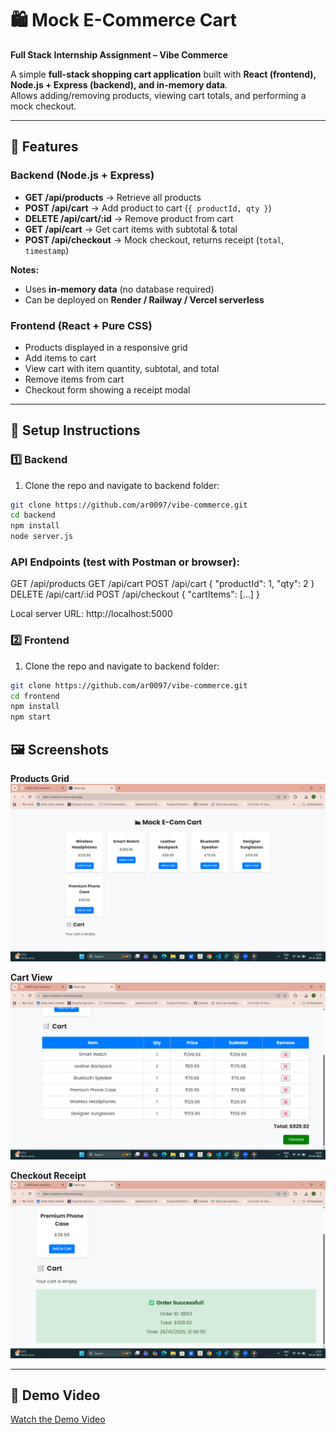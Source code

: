 # 🛍 Mock E-Commerce Cart

**Full Stack Internship Assignment – Vibe Commerce**  

A simple **full-stack shopping cart application** built with **React (frontend), Node.js + Express (backend), and in-memory data**.  
Allows adding/removing products, viewing cart totals, and performing a mock checkout.

---

## 📂 Features

### Backend (Node.js + Express)
- **GET /api/products** → Retrieve all products  
- **POST /api/cart** → Add product to cart (`{ productId, qty }`)  
- **DELETE /api/cart/:id** → Remove product from cart  
- **GET /api/cart** → Get cart items with subtotal & total  
- **POST /api/checkout** → Mock checkout, returns receipt (`total`, `timestamp`)  

**Notes:**  
- Uses **in-memory data** (no database required)  
- Can be deployed on **Render / Railway / Vercel serverless**  

### Frontend (React + Pure CSS)
- Products displayed in a responsive grid  
- Add items to cart  
- View cart with item quantity, subtotal, and total  
- Remove items from cart  
- Checkout form showing a receipt modal  

---

## 🚀 Setup Instructions

### 1️⃣ Backend
1. Clone the repo and navigate to backend folder:

```bash
git clone https://github.com/ar0097/vibe-commerce.git
cd backend
npm install
node server.js
```

### API Endpoints (test with Postman or browser):
GET    /api/products
GET    /api/cart
POST   /api/cart      { "productId": 1, "qty": 2 }
DELETE /api/cart/:id
POST   /api/checkout  { "cartItems": [...] }

Local server URL: http://localhost:5000


### 2️⃣ Frontend
1. Clone the repo and navigate to backend folder:

```bash
git clone https://github.com/ar0097/vibe-commerce.git
cd frontend
npm install
npm start
```


## 🖼 Screenshots

**Products Grid**  
![Products Grid](screenshots/product.png)

**Cart View**  
![Cart View](screenshots/cart.png)

**Checkout Receipt**  
![Checkout Receipt](screenshots/checkout.png)

---


## 🎥 Demo Video

[Watch the Demo Video](https://drive.google.com/file/d/1c9SvyotHLlbpLy2RPpntlNkLVBOns_su/view?usp=drive_link)



